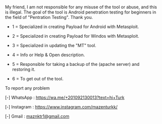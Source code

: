 My friend, I am not responsible for any misuse of the tool or abuse, and this is illegal. The goal of the tool is Android penetration testing for beginners in the field of "Pentration Testing". Thank you.


 * 1 = Specialized in creating Payload for Android with Metasploit.

 * 2 = Specialized in creating Payload for Windos with Metasploit.

 * 3 = Specialized in updating the "MT" tool.

 * 4 = Info or Help & Open description.

 * 5 = Responsible for taking a backup of the (apache server) and restoring it.

 * 6 = To get out of the tool.

 

 To report any problem

 [-] WhatsApp  : https://wa.me/+201092130013?text=hi+Turk

 [-] Instagram : https://www.instagram.com/mazenturkk/

 [-] Gmail     : maznktr1@gmail.com

